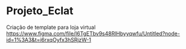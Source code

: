 # Projeto_Eclat
Criação de template para loja virtual
https://www.figma.com/file/I6TgETbv9s48RlHbyyqwfu/Untitled?node-id=1%3A3&t=i6rxqOyfx3hSRjzW-1
